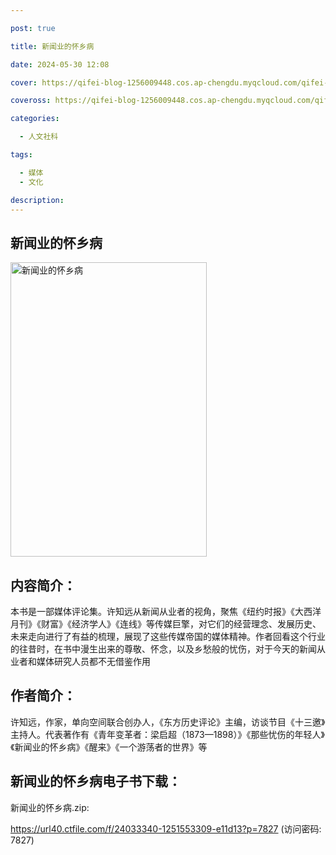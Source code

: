 ```yaml
---

post: true

title: 新闻业的怀乡病

date: 2024-05-30 12:08

cover: https://qifei-blog-1256009448.cos.ap-chengdu.myqcloud.com/qifei-blog/s33473286.jpg

coveross: https://qifei-blog-1256009448.cos.ap-chengdu.myqcloud.com/qifei-blog/s33473286.jpg

categories:

  - 人文社科

tags:

  - 媒体
  - 文化

description:
---
```


## 新闻业的怀乡病

<img alt="新闻业的怀乡病" class="aligncenter loading" data-was-processed="true" decoding="async" fetchpriority="high" height="471" src="https://qifei-blog-1256009448.cos.ap-chengdu.myqcloud.com/qifei-blog/s33473286.jpg" style="cursor: zoom-in;" width="314"/>

## 内容简介：

本书是一部媒体评论集。许知远从新闻从业者的视角，聚焦《纽约时报》《大西洋月刊》《财富》《经济学人》《连线》等传媒巨擎，对它们的经营理念、发展历史、未来走向进行了有益的梳理，展现了这些传媒帝国的媒体精神。作者回看这个行业的往昔时，在书中漫生出来的尊敬、怀念，以及乡愁般的忧伤，对于今天的新闻从业者和媒体研究人员都不无借鉴作用

## 作者简介：

许知远，作家，单向空间联合创办人，《东方历史评论》主编，访谈节目《十三邀》主持人。代表著作有《青年变革者：梁启超（1873—1898）》《那些忧伤的年轻人》《新闻业的怀乡病》《醒来》《一个游荡者的世界》等

## 新闻业的怀乡病电子书下载：

新闻业的怀乡病.zip: 

https://url40.ctfile.com/f/24033340-1251553309-e11d13?p=7827 (访问密码: 7827)

